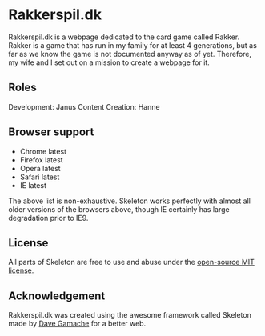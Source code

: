 # Rakkerspil.dk

Rakkerspil.dk is a webpage dedicated to the card game called Rakker. Rakker is a game that has run in my family for at least 4 generations, but as far as we know the game is not documented anyway as of yet. Therefore, my wife and I set out on a mission to create a webpage for it.

## Roles

Development: Janus
Content Creation: Hanne

## Browser support

- Chrome latest
- Firefox latest
- Opera latest
- Safari latest
- IE latest

The above list is non-exhaustive. Skeleton works perfectly with almost all older versions of the browsers above, though IE certainly has large degradation prior to IE9.


## License

All parts of Skeleton are free to use and abuse under the [open-source MIT license](https://github.com/dhg/Skeleton/blob/master/LICENSE.md).

## Acknowledgement

Rakkerspil.dk was created using the awesome framework called Skeleton made by [Dave Gamache](https://twitter.com/dhg) for a better web.
